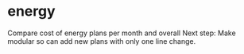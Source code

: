 # energy
Compare cost of energy plans per month and overall
Next step: Make modular so can add new plans with only one line change.
